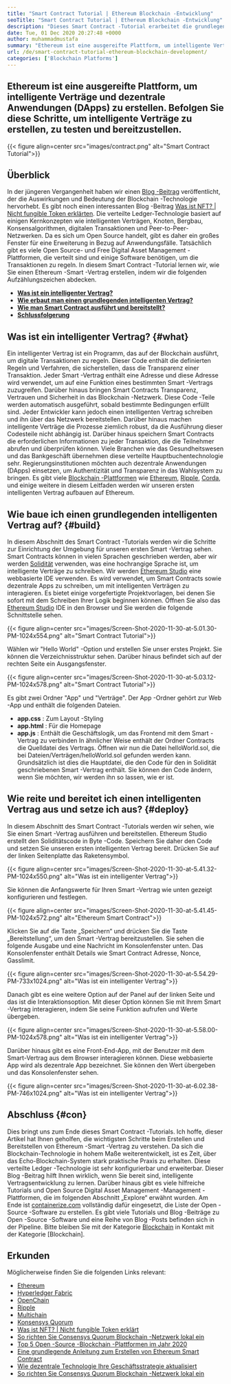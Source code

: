 ```yaml
---
title: "Smart Contract Tutorial | Ethereum Blockchain -Entwicklung" 
seoTitle: "Smart Contract Tutorial | Ethereum Blockchain -Entwicklung" 
description: "Dieses Smart Contract -Tutorial erarbeitet die grundlegenden Schritte zur Erstellung von Ethereum Smart Contracts. Ethereum ist ein offenes, sicheres, verteiltes Blockchain -Netzwerk." 
date: Tue, 01 Dec 2020 20:27:48 +0000
author: muhammadmustafa
summary: "Ethereum ist eine ausgereifte Plattform, um intelligente Verträge und dezentrale Anwendungen (DApps) zu erstellen. Befolgen Sie diese Schritte, um intelligente Verträge zu erstellen, zu testen und bereitzustellen." 
url: /de/smart-contract-tutorial-ethereum-blockchain-development/
categories: ['Blockchain Platforms']
---
```


## Ethereum ist eine ausgereifte Plattform, um intelligente Verträge und dezentrale Anwendungen (DApps) zu erstellen. Befolgen Sie diese Schritte, um intelligente Verträge zu erstellen, zu testen und bereitzustellen.

{{< figure align=center src="images/contract.png" alt="Smart Contract Tutorial">}}


## Überblick
In der jüngeren Vergangenheit haben wir einen [Blog -Beitrag][1] veröffentlicht, der die Auswirkungen und Bedeutung der Blockchain -Technologie hervorhebt. Es gibt noch einen interessanten Blog -Beitrag [Was ist NFT? | Nicht fungible Token erklärten][2]. Die verteilte Ledger-Technologie basiert auf einigen Kernkonzepten wie intelligenten Verträgen, Knoten, Bergbau, Konsensalgorithmen, digitalen Transaktionen und Peer-to-Peer-Netzwerken. Da es sich um Open Source handelt, gibt es daher ein großes Fenster für eine Erweiterung in Bezug auf Anwendungsfälle. Tatsächlich gibt es viele Open Source- und Free Digital Asset Management -Plattformen, die verteilt sind und einige Software benötigen, um die Transaktionen zu regeln.
In diesem Smart Contract -Tutorial lernen wir, wie Sie einen Ethereum -Smart -Vertrag erstellen, indem wir die folgenden Aufzählungszeichen abdecken.
* [ **Was ist ein intelligenter Vertrag?** ][3]
* [ **Wie erbaut man einen grundlegenden intelligenten Vertrag?** ][4]
* [ **Wie man Smart Contract ausführt und bereitstellt?** ][5]
* [ **Schlussfolgerung** ][6]

## Was ist ein intelligenter Vertrag? {#what}

Ein intelligenter Vertrag ist ein Programm, das auf der Blockchain ausführt, um digitale Transaktionen zu regeln. Dieser Code enthält die definierten Regeln und Verfahren, die sicherstellen, dass die Transparenz einer Transaktion. Jeder Smart -Vertrag enthält eine Adresse und diese Adresse wird verwendet, um auf eine Funktion eines bestimmten Smart -Vertrags zuzugreifen. Darüber hinaus bringen Smart Contracts Transparenz, Vertrauen und Sicherheit in das Blockchain -Netzwerk. Diese Code -Teile werden automatisch ausgeführt, sobald bestimmte Bedingungen erfüllt sind.
Jeder Entwickler kann jedoch einen intelligenten Vertrag schreiben und ihn über das Netzwerk bereitstellen. Darüber hinaus machen intelligente Verträge die Prozesse ziemlich robust, da die Ausführung dieser Codesteile nicht abhängig ist. Darüber hinaus speichern Smart Contracts die erforderlichen Informationen zu jeder Transaktion, die die Teilnehmer abrufen und überprüfen können. Viele Branchen wie das Gesundheitswesen und das Bankgeschäft übernehmen diese verteilte Hauptbuchentechnologie sehr. Regierungsinstitutionen möchten auch dezentrale Anwendungen (DApps) einsetzen, um Authentizität und Transparenz in das Wahlsystem zu bringen. Es gibt viele [Blockchain -Plattformen][7] wie [Ethereum][8], [Ripple][9], [Corda][10], und einige weitere in diesem Leitfaden werden wir unseren ersten intelligenten Vertrag aufbauen auf Ethereum.

## Wie baue ich einen grundlegenden intelligenten Vertrag auf? {#build}

In diesem Abschnitt des Smart Contract -Tutorials werden wir die Schritte zur Einrichtung der Umgebung für unseren ersten Smart -Vertrag sehen.
Smart Contracts können in vielen Sprachen geschrieben werden, aber wir werden [Solidität][11] verwenden, was eine hochrangige Sprache ist, um intelligente Verträge zu schreiben.
Wir werden [Ethereum Studio][12] eine webbasierte IDE verwenden. Es wird verwendet, um Smart Contracts sowie dezentrale Apps zu schreiben, um mit intelligenten Verträgen zu interagieren. Es bietet einige vorgefertigte Projektvorlagen, bei denen Sie sofort mit dem Schreiben Ihrer Logik beginnen können.
Öffnen Sie also das [Ethereum Studio][12] IDE in den Browser und Sie werden die folgende Schnittstelle sehen.

{{< figure align=center src="images/Screen-Shot-2020-11-30-at-5.01.30-PM-1024x554.png" alt="Smart Contract Tutorial">}}

Wählen wir "Hello World" -Option und erstellen Sie unser erstes Projekt. Sie können die Verzeichnisstruktur sehen. Darüber hinaus befindet sich auf der rechten Seite ein Ausgangsfenster.

{{< figure align=center src="images/Screen-Shot-2020-11-30-at-5.03.12-PM-1024x578.png" alt="Smart Contract Tutorial">}}

Es gibt zwei Ordner "App" und "Verträge".
Der App -Ordner gehört zur Web -App und enthält die folgenden Dateien.
* **app.css** : Zum Layout -Styling
* **app.html** : Für die Homepage
* **app.js** : Enthält die Geschäftslogik, um das Frontend mit dem Smart -Vertrag zu verbinden
In ähnlicher Weise enthält der Ordner Contracts die Quelldatei des Vertrags.
Öffnen wir nun die Datei helloWorld.sol, die bei Dateien/Verträgen/helloWorld.sol gefunden werden kann. Grundsätzlich ist dies die Hauptdatei, die den Code für den in Solidität geschriebenen Smart -Vertrag enthält. Sie können den Code ändern, wenn Sie möchten, wir werden ihn so lassen, wie er ist.

## Wie reite und bereitet ich einen intelligenten Vertrag aus und setze ich aus? {#deploy}

In diesem Abschnitt des Smart Contract -Tutorials werden wir sehen, wie Sie einen Smart -Vertrag ausführen und bereitstellen. Ethereum Studio erstellt den Soliditätscode in Byte -Code. Speichern Sie daher den Code und setzen Sie unseren ersten intelligenten Vertrag bereit.
Drücken Sie auf der linken Seitenplatte das Raketensymbol.

{{< figure align=center src="images/Screen-Shot-2020-11-30-at-5.41.32-PM-1024x550.png" alt="Was ist ein intelligenter Vertrag">}}

Sie können die Anfangswerte für Ihren Smart -Vertrag wie unten gezeigt konfigurieren und festlegen.

{{< figure align=center src="images/Screen-Shot-2020-11-30-at-5.41.45-PM-1024x572.png" alt="Ethereum Smart Contract">}}

Klicken Sie auf die Taste „Speichern“ und drücken Sie die Taste „Bereitstellung“, um den Smart -Vertrag bereitzustellen. Sie sehen die folgende Ausgabe und eine Nachricht im Konsolenfenster unten. Das Konsolenfenster enthält Details wie Smart Contract Adresse, Nonce, Gasslimit.

{{< figure align=center src="images/Screen-Shot-2020-11-30-at-5.54.29-PM-733x1024.png" alt="Was ist ein intelligenter Vertrag">}}

Danach gibt es eine weitere Option auf der Panel auf der linken Seite und das ist die Interaktionsoption. Mit dieser Option können Sie mit Ihrem Smart -Vertrag interagieren, indem Sie seine Funktion aufrufen und Werte übergeben.

{{< figure align=center src="images/Screen-Shot-2020-11-30-at-5.58.00-PM-1024x578.png" alt="Was ist ein intelligenter Vertrag">}}

Darüber hinaus gibt es eine Front-End-App, mit der Benutzer mit dem Smart-Vertrag aus dem Browser interagieren können. Diese webbasierte App wird als dezentrale App bezeichnet. Sie können den Wert übergeben und das Konsolenfenster sehen.

{{< figure align=center src="images/Screen-Shot-2020-11-30-at-6.02.38-PM-746x1024.png" alt="Was ist ein intelligenter Vertrag">}}


## Abschluss {#con}

Dies bringt uns zum Ende dieses Smart Contract -Tutorials. Ich hoffe, dieser Artikel hat Ihnen geholfen, die wichtigsten Schritte beim Erstellen und Bereitstellen von Ethereum -Smart -Vertrag zu verstehen. Da sich die Blockchain-Technologie in hohem Maße weiterentwickelt, ist es Zeit, über das Echo-Blockchain-System stark praktische Praxis zu erhalten. Diese verteilte Ledger -Technologie ist sehr konfigurierbar und erweiterbar. Dieser Blog -Beitrag hilft Ihnen wirklich, wenn Sie bereit sind, intelligente Vertragsentwicklung zu lernen. Darüber hinaus gibt es viele hilfreiche Tutorials und Open Source Digital Asset Management -Management -Plattformen, die im folgenden Abschnitt „Explore“ erwähnt wurden.
Am Ende ist [containerize.com][13] vollständig dafür eingesetzt, die Liste der Open -Source -Software zu erstellen. Es gibt viele Tutorials und Blog -Beiträge zu Open -Source -Software und eine Reihe von Blog -Posts befinden sich in der Pipeline. Bitte bleiben Sie mit der Kategorie [Blockchain][7] in Kontakt mit der Kategorie [Blockchain].

## Erkunden
Möglicherweise finden Sie die folgenden Links relevant:
  * [Ethereum][8]
  * [Hyperledger Fabric][14]
  * [OpenChain][15]
  * [Ripple][16]
  * [Multichain][17]
  * [Konsensys Quorum][18]
  * [Was ist NFT? | Nicht fungible Token erklärt][2]
  * [So richten Sie Consensys Quorum Blockchain -Netzwerk lokal ein][19]
  * [Top 5 Open -Source -Blockchain -Plattformen im Jahr 2020][20]
  * [Eine grundlegende Anleitung zum Erstellen von Ethereum Smart Contract][21]
  * [Wie dezentrale Technologie Ihre Geschäftsstrategie aktualisiert][22]
  * [So richten Sie Consensys Quorum Blockchain -Netzwerk lokal ein][19]



[1]: https://blog.containerize.com/2020/11/27/how-blockchain-technology-can-upgrade-your-business-strategy/
[2]: https://blog.containerize.com/blockchain-platforms/what-is-nft-non-fungible-tokens-explained/
[3]: #what
[4]: #build
[5]: #deploy
[6]: #con
[7]: https://products.containerize.com/blockchain-platforms/
[8]: https://products.containerize.com/blockchain-platforms/ethereum
[9]: https://ripple.com/
[10]: https://www.corda.net/
[11]: https://docs.soliditylang.org/en/v0.7.4/
[12]: https://studio.ethereum.org/
[13]: https://www.containerize.com/
[14]: https://products.containerize.com/blockchain-platforms/hyperledger-fabric
[15]: https://products.containerize.com/blockchain-platforms/openchain
[16]: https://products.containerize.com/blockchain-platforms/ripple
[17]: https://products.containerize.com/blockchain-platforms/multichain
[18]: https://products.containerize.com/blockchain-platforms/consensys-quorum
[19]: https://blog.containerize.com/blockchain-platforms/how-to-setup-consensys-quorum-blockchain-network-locally/
[20]: https://blog.containerize.com/blockchain-platforms/top-5-open-source-blockchain-platforms-in-2020/
[21]: https://blog.containerize.com/
[22]: https://blog.containerize.com/2020/11/27/how-decentralized-technology-upgrades-your-business-strategy/

